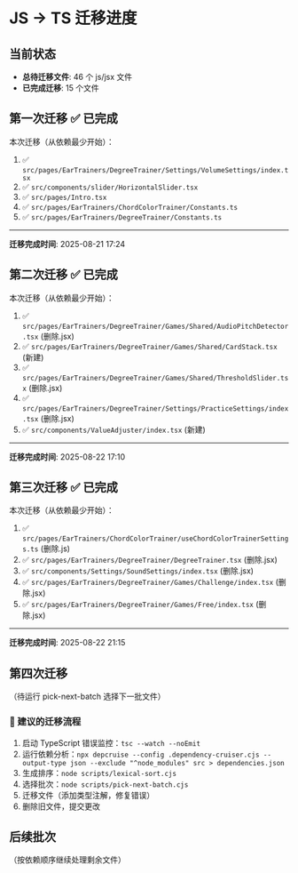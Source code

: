 # JS → TS 迁移进度

## 当前状态
- **总待迁移文件**: 46 个 js/jsx 文件
- **已完成迁移**: 15 个文件

## 第一次迁移 ✅ 已完成
本次迁移（从依赖最少开始）：
1. ✅ `src/pages/EarTrainers/DegreeTrainer/Settings/VolumeSettings/index.tsx`
2. ✅ `src/components/slider/HorizontalSlider.tsx`
3. ✅ `src/pages/Intro.tsx`
4. ✅ `src/pages/EarTrainers/ChordColorTrainer/Constants.ts`
5. ✅ `src/pages/EarTrainers/DegreeTrainer/Constants.ts`

--------
**迁移完成时间**: 2025-08-21 17:24

## 第二次迁移 ✅ 已完成
本次迁移（从依赖最少开始）：
1. ✅ `src/pages/EarTrainers/DegreeTrainer/Games/Shared/AudioPitchDetector.tsx` (删除.jsx)
2. ✅ `src/pages/EarTrainers/DegreeTrainer/Games/Shared/CardStack.tsx` (新建)
3. ✅ `src/pages/EarTrainers/DegreeTrainer/Games/Shared/ThresholdSlider.tsx` (删除.jsx)
4. ✅ `src/pages/EarTrainers/DegreeTrainer/Settings/PracticeSettings/index.tsx` (删除.jsx)
5. ✅ `src/components/ValueAdjuster/index.tsx` (新建)

--------
**迁移完成时间**: 2025-08-22 17:10

## 第三次迁移 ✅ 已完成
本次迁移（从依赖最少开始）：
1. ✅ `src/pages/EarTrainers/ChordColorTrainer/useChordColorTrainerSettings.ts` (删除.js)
2. ✅ `src/pages/EarTrainers/DegreeTrainer/DegreeTrainer.tsx` (删除.jsx)
3. ✅ `src/components/Settings/SoundSettings/index.tsx` (删除.jsx)
4. ✅ `src/pages/EarTrainers/DegreeTrainer/Games/Challenge/index.tsx` (删除.jsx)
5. ✅ `src/pages/EarTrainers/DegreeTrainer/Games/Free/index.tsx` (删除.jsx)

--------
**迁移完成时间**: 2025-08-22 21:15

## 第四次迁移
（待运行 pick-next-batch 选择下一批文件）

### 🔧 建议的迁移流程
1. 启动 TypeScript 错误监控：`tsc --watch --noEmit`
2. 运行依赖分析：`npx depcruise --config .dependency-cruiser.cjs --output-type json --exclude "^node_modules" src > dependencies.json`
3. 生成排序：`node scripts/lexical-sort.cjs`
4. 选择批次：`node scripts/pick-next-batch.cjs`
5. 迁移文件（添加类型注解，修复错误）
6. 删除旧文件，提交更改

## 后续批次
（按依赖顺序继续处理剩余文件）
